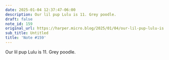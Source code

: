 ```yaml
---
date: 2025-01-04 12:37:47-06:00
description: Our lil pup Lulu is 11. Grey poodle.
draft: false
note_id: 159
original_url: https://harper.micro.blog/2025/01/04/our-lil-pup-lulu-is.html
sub_title: Untitled
title: 'Note #159'
---
```


Our lil pup Lulu is 11. Grey poodle.